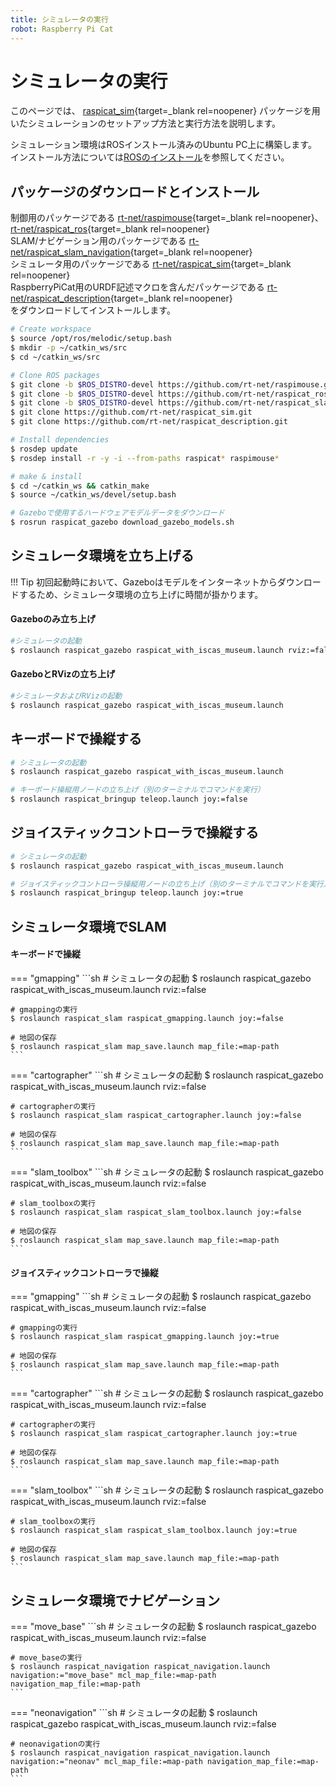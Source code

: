 ```yaml
---
title: シミュレータの実行
robot: Raspberry Pi Cat
---
```


# シミュレータの実行


このページでは、
[raspicat_sim](https://github.com/rt-net/raspicat_sim){target=_blank rel=noopener}
パッケージを用いたシミュレーションのセットアップ方法と実行方法を説明します。

シミュレーション環境はROSインストール済みのUbuntu PC上に構築します。  
インストール方法については[ROSのインストール](./install.md)を参照してください。

## パッケージのダウンロードとインストール

制御用のパッケージである
[rt-net/raspimouse](https://github.com/rt-net/raspimouse){target=_blank rel=noopener}、[rt-net/raspicat_ros](https://github.com/rt-net/raspicat_ros){target=_blank rel=noopener}   
SLAM/ナビゲーション用のパッケージである
[rt-net/raspicat_slam_navigation](https://github.com/rt-net/raspicat_slam_navigation){target=_blank rel=noopener}  
シミュレータ用のパッケージである
[rt-net/raspicat_sim](https://github.com/rt-net/raspicat_sim.git){target=_blank rel=noopener}  
RaspberryPiCat用のURDF記述マクロを含んだパッケージである
[rt-net/raspicat_description](https://github.com/rt-net/raspicat_description){target=_blank rel=noopener}  
をダウンロードしてインストールします。

```sh
# Create workspace
$ source /opt/ros/melodic/setup.bash
$ mkdir -p ~/catkin_ws/src
$ cd ~/catkin_ws/src

# Clone ROS packages
$ git clone -b $ROS_DISTRO-devel https://github.com/rt-net/raspimouse.git
$ git clone -b $ROS_DISTRO-devel https://github.com/rt-net/raspicat_ros.git
$ git clone -b $ROS_DISTRO-devel https://github.com/rt-net/raspicat_slam_navigation.git
$ git clone https://github.com/rt-net/raspicat_sim.git
$ git clone https://github.com/rt-net/raspicat_description.git

# Install dependencies
$ rosdep update
$ rosdep install -r -y -i --from-paths raspicat* raspimouse*

# make & install
$ cd ~/catkin_ws && catkin_make
$ source ~/catkin_ws/devel/setup.bash

# Gazeboで使用するハードウェアモデルデータをダウンロード
$ rosrun raspicat_gazebo download_gazebo_models.sh
```

## シミュレータ環境を立ち上げる

!!! Tip
    初回起動時において、Gazeboはモデルをインターネットからダウンロードするため、シミュレータ環境の立ち上げに時間が掛かります。
#### Gazeboのみ立ち上げ
```sh
#シミュレータの起動
$ roslaunch raspicat_gazebo raspicat_with_iscas_museum.launch rviz:=false
```
#### GazeboとRVizの立ち上げ
```sh
#シミュレータおよびRVizの起動
$ roslaunch raspicat_gazebo raspicat_with_iscas_museum.launch
```

## キーボードで操縦する

```sh
# シミュレータの起動
$ roslaunch raspicat_gazebo raspicat_with_iscas_museum.launch

# キーボード操縦用ノードの立ち上げ（別のターミナルでコマンドを実行）
$ roslaunch raspicat_bringup teleop.launch joy:=false
```

## ジョイスティックコントローラで操縦する

```sh
# シミュレータの起動
$ roslaunch raspicat_gazebo raspicat_with_iscas_museum.launch

# ジョイスティックコントローラ操縦用ノードの立ち上げ（別のターミナルでコマンドを実行）
$ roslaunch raspicat_bringup teleop.launch joy:=true
```

## シミュレータ環境でSLAM

#### キーボードで操縦
=== "gmapping"
    ```sh
    # シミュレータの起動
    $ roslaunch raspicat_gazebo raspicat_with_iscas_museum.launch rviz:=false

    # gmappingの実行
    $ roslaunch raspicat_slam raspicat_gmapping.launch joy:=false
    
    # 地図の保存
    $ roslaunch raspicat_slam map_save.launch map_file:=map-path
    ```
=== "cartographer"
    ```sh
    # シミュレータの起動
    $ roslaunch raspicat_gazebo raspicat_with_iscas_museum.launch rviz:=false

    # cartographerの実行
    $ roslaunch raspicat_slam raspicat_cartographer.launch joy:=false
    
    # 地図の保存
    $ roslaunch raspicat_slam map_save.launch map_file:=map-path
    ```
=== "slam_toolbox"
    ```sh
    # シミュレータの起動
    $ roslaunch raspicat_gazebo raspicat_with_iscas_museum.launch rviz:=false

    # slam_toolboxの実行
    $ roslaunch raspicat_slam raspicat_slam_toolbox.launch joy:=false
    
    # 地図の保存
    $ roslaunch raspicat_slam map_save.launch map_file:=map-path
    ```

#### ジョイスティックコントローラで操縦
=== "gmapping"
    ```sh
    # シミュレータの起動
    $ roslaunch raspicat_gazebo raspicat_with_iscas_museum.launch rviz:=false

    # gmappingの実行
    $ roslaunch raspicat_slam raspicat_gmapping.launch joy:=true
    
    # 地図の保存
    $ roslaunch raspicat_slam map_save.launch map_file:=map-path
    ```
=== "cartographer"
    ```sh
    # シミュレータの起動
    $ roslaunch raspicat_gazebo raspicat_with_iscas_museum.launch rviz:=false

    # cartographerの実行
    $ roslaunch raspicat_slam raspicat_cartographer.launch joy:=true
    
    # 地図の保存
    $ roslaunch raspicat_slam map_save.launch map_file:=map-path
    ```
=== "slam_toolbox"
    ```sh
    # シミュレータの起動
    $ roslaunch raspicat_gazebo raspicat_with_iscas_museum.launch rviz:=false

    # slam_toolboxの実行
    $ roslaunch raspicat_slam raspicat_slam_toolbox.launch joy:=true

    # 地図の保存
    $ roslaunch raspicat_slam map_save.launch map_file:=map-path
    ```

## シミュレータ環境でナビゲーション

=== "move_base"
    ```sh
    # シミュレータの起動
    $ roslaunch raspicat_gazebo raspicat_with_iscas_museum.launch rviz:=false

    # move_baseの実行
    $ roslaunch raspicat_navigation raspicat_navigation.launch navigation:="move_base" mcl_map_file:=map-path navigation_map_file:=map-path
    ```
=== "neonavigation"
    ```sh
    # シミュレータの起動
    $ roslaunch raspicat_gazebo raspicat_with_iscas_museum.launch rviz:=false

    # neonavigationの実行
    $ roslaunch raspicat_navigation raspicat_navigation.launch navigation:="neonav" mcl_map_file:=map-path navigation_map_file:=map-path
    ```